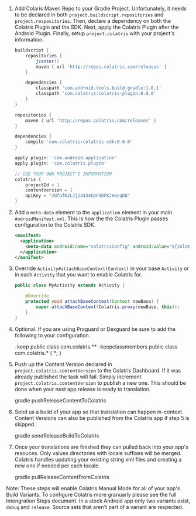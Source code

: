 1. Add Colaris Maven Repo to your Gradle Project.  Unfortunately, it needs to be declared in both `project.buildscript.repositories` and `project.respositories`.  Then, declare a dependency on both the Colatris Plugin and the SDK.  Next, apply the Colatris Plugin after the Android Plugin. Finally, setup `project.colatris` with your project's information.

    ```groovy
    buildscript {
        repositories {
            jcenter()
            maven { url 'http://repos.colatris.com/releases' } 
        }

        dependencies {
            classpath 'com.android.tools.build:gradle:1.0.1'
            classpath 'com.colatris:colatris-plugin:0.8.0'
        }
    }

    repositories {
        maven { url 'http://repos.colatris.com/releases' }
    }

    dependencies {
        compile 'com.colatris:colatris-sdk:0.8.0'
    }

    apply plugin: 'com.android.application'
    apply plugin: 'com.colatris.plugin'

    // USE YOUR OWN PROJECT'S INFORMATION
    colatris {
        projectId = 1
        contentVersion = 1
        apiKey = "JdfafKJLJj23434KDFdDFKJKweqDQ"
    }
    ```

2.  Add a `meta-data` element to the `application` element in your main `AndroidManifest.xml`.  This is how the the Colatris Plugin passes configuration to the Colatris SDK.

    ```xml
    <manifest>
      <application>
        <meta-data android:name="colatrisConfig" android:value="${colatrisConfig}" />
      </application>
    </manifest>
    ```

3. Override `Activity#attachBaseContext(Context)` in your base `Activity` or in each `Activity` that you want to enable Colatris for.

    ```java
    public class MyActivity extends Activity {

        @Override
        protected void attachBaseContext(Context newBase) {
            super.attachBaseContext(Colatris.proxy(newBase, this));
        }
    }
    ```

4.  Optional.  If you are using Proguard or Dexguard be sure to add the following to your configuration.
    
    -keep public class com.colatris.**
    -keepclassmembers public class com.colatris.* { *; }

5.  Push up the Content Version declared in `project.colatris.contentVersion` to the Colatris Dashboard.  If it was already published the task will fail.  Simply increment `project.colatris.contentVersion` to publish a new one.  This should be done when your next app release is ready to translation.

    gradle pushReleaseContentToColatris

6. Send us a build of your app so that translation can happen in-context.  Content Versions can also be published from the Colatris app if step 5 is skipped.

    gradle sendReleaseBuildToColatris

7.  Once your translations are finished they can pulled back into your app's resouces.  Only values directories with locale suffixes will be merged.  Colatris handles updating your existing string xml files and creating a new one if needed per each locale.

    gradle pullReleaseContentFromColatris

Note:  These steps will enable Colatris Manual Mode for all of your app's Build Variants.  To configure Colatris more granuarly please see the full Intengration Steps document.  In a stock Android app only two variants exist, `debug` and `release`.  Source sets that aren't part of a variant are respected.
